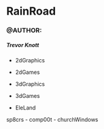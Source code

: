 # RainRoad
### @AUTHOR: 
##### Trevor Knott

* 2dGraphics
* 2dGames
* 3dGraphics
* 3dGames

* EleLand

sp8crs - comp00t - churchWindows
